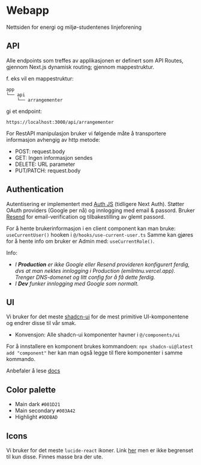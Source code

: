 # Webapp

Nettsiden for energi og miljø-studentenes linjeforening

## API
Alle endpoints som treffes av applikasjonen er definert som API Routes, gjennom Next.js dynamisk routing; gjennom mappestruktur.

f. eks vil en mappestruktur:
```
app
└── api
    └── arrangementer
```
gi et endpoint:
```
https://localhost:3000/api/arrangementer
```

For RestAPI manipulasjon bruker vi følgende måte å transportere informasjon avhengig av http metode:
- POST: request.body
- GET: Ingen informasjon sendes
- DELETE: URL parameter
- PUT/PATCH: request.body

## Authentication
Autentisering er implementert med [Auth JS](https://authjs.dev/getting-started/migrating-to-v5) (tidligere Next Auth). Støtter OAuth providers (Google per nå) og innlogging med email & passord. Bruker [Resend](https://resend.com/docs/send-with-nextjs) for email-verification og tilbakestilling av glemt passord.

For å hente brukerinformasjon i en client component kan man bruke: ```useCurrentUser()``` hooken i ```@/hooks/use-current-user.ts```
Samme kan gjøres for å hente info om bruker er Admin med: ```useCurrentRole()```.

Info:
- _I **Production** er ikke Google eller Resend provideren konfigurert ferdig, dvs at man nektes innlogging i _Production_ (emilntnu.vercel.app). Trenger DNS-domenet og litt config for å få dette ferdig._
- _I **Dev** funker innlogging med Google som normalt._

## UI
Vi bruker for det meste [shadcn-ui](https://ui.shadcn.com/docs/components/accordion) for de mest primitive UI-komponentene og endrer disse til vår smak.
- Konvensjon: Alle shadcn-ui komponenter havner i ```@/components/ui```

For å innstallere en komponent brukes kommandoen: ```npx shadcn-ui@latest add "component"``` her kan man også legge til flere komponenter i samme kommando.

Anbefaler å lese [docs](https://ui.shadcn.com/docs)

## Color palette
- Main dark ```#001D21```
- Main secondary ```#003A42```
- Highlight ```#9DDBAD```

## Icons
Vi bruker for det meste ```lucide-react``` ikoner. Link [her](https://lucide.dev/icons/) men er ikke begrenset til kun disse. Finnes masse bra der ute. 


